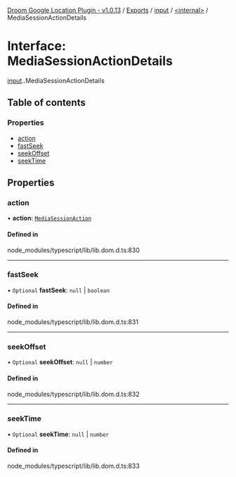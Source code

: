 [Droom Google Location Plugin - v1.0.13](../README.md) / [Exports](../modules.md) / [input](../modules/input.md) / [<internal\>](../modules/input._internal_.md) / MediaSessionActionDetails

# Interface: MediaSessionActionDetails

[input](../modules/input.md).[<internal>](../modules/input._internal_.md).MediaSessionActionDetails

## Table of contents

### Properties

- [action](input._internal_.MediaSessionActionDetails.md#action)
- [fastSeek](input._internal_.MediaSessionActionDetails.md#fastseek)
- [seekOffset](input._internal_.MediaSessionActionDetails.md#seekoffset)
- [seekTime](input._internal_.MediaSessionActionDetails.md#seektime)

## Properties

### action

• **action**: [`MediaSessionAction`](../modules/input._internal_.md#mediasessionaction)

#### Defined in

node_modules/typescript/lib/lib.dom.d.ts:830

___

### fastSeek

• `Optional` **fastSeek**: ``null`` \| `boolean`

#### Defined in

node_modules/typescript/lib/lib.dom.d.ts:831

___

### seekOffset

• `Optional` **seekOffset**: ``null`` \| `number`

#### Defined in

node_modules/typescript/lib/lib.dom.d.ts:832

___

### seekTime

• `Optional` **seekTime**: ``null`` \| `number`

#### Defined in

node_modules/typescript/lib/lib.dom.d.ts:833
